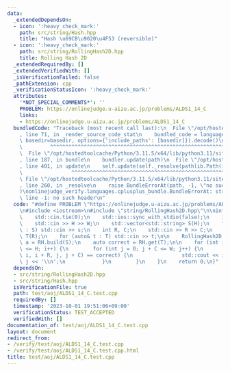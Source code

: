 ```yaml
---
data:
  _extendedDependsOn:
  - icon: ':heavy_check_mark:'
    path: src/string/Hash.hpp
    title: "Hash \u69CB\u9020\u4F53 (reversible)"
  - icon: ':heavy_check_mark:'
    path: src/string/RollingHash2D.hpp
    title: Rolling Hash 2D
  _extendedRequiredBy: []
  _extendedVerifiedWith: []
  _isVerificationFailed: false
  _pathExtension: cpp
  _verificationStatusIcon: ':heavy_check_mark:'
  attributes:
    '*NOT_SPECIAL_COMMENTS*': ''
    PROBLEM: https://onlinejudge.u-aizu.ac.jp/problems/ALDS1_14_C
    links:
    - https://onlinejudge.u-aizu.ac.jp/problems/ALDS1_14_C
  bundledCode: "Traceback (most recent call last):\n  File \"/opt/hostedtoolcache/Python/3.11.5/x64/lib/python3.11/site-packages/onlinejudge_verify/documentation/build.py\"\
    , line 71, in _render_source_code_stat\n    bundled_code = language.bundle(stat.path,\
    \ basedir=basedir, options={'include_paths': [basedir]}).decode()\n          \
    \         ^^^^^^^^^^^^^^^^^^^^^^^^^^^^^^^^^^^^^^^^^^^^^^^^^^^^^^^^^^^^^^^^^^^^^^^^^^^^^^^^^\n\
    \  File \"/opt/hostedtoolcache/Python/3.11.5/x64/lib/python3.11/site-packages/onlinejudge_verify/languages/cplusplus.py\"\
    , line 187, in bundle\n    bundler.update(path)\n  File \"/opt/hostedtoolcache/Python/3.11.5/x64/lib/python3.11/site-packages/onlinejudge_verify/languages/cplusplus_bundle.py\"\
    , line 401, in update\n    self.update(self._resolve(pathlib.Path(included), included_from=path))\n\
    \                ^^^^^^^^^^^^^^^^^^^^^^^^^^^^^^^^^^^^^^^^^^^^^^^^^^^^^^^^^\n \
    \ File \"/opt/hostedtoolcache/Python/3.11.5/x64/lib/python3.11/site-packages/onlinejudge_verify/languages/cplusplus_bundle.py\"\
    , line 260, in _resolve\n    raise BundleErrorAt(path, -1, \"no such header\"\
    )\nonlinejudge_verify.languages.cplusplus_bundle.BundleErrorAt: string/RollingHash2D.hpp:\
    \ line -1: no such header\n"
  code: "#define PROBLEM \"https://onlinejudge.u-aizu.ac.jp/problems/ALDS1_14_C\"\n\
    \n#include <iostream>\n#include \"string/RollingHash2D.hpp\"\n\nint main() {\n\
    \    std::cin.tie(0);\n    std::ios::sync_with_stdio(false);\n    int H, W;\n\
    \    std::cin >> H >> W;\n    std::vector<std::string> S(H);\n    for (auto& s\
    \ : S) std::cin >> s;\n    int R, C;\n    std::cin >> R >> C;\n    std::vector<std::string>\
    \ T(R);\n    for (auto& t : T) std::cin >> t;\n\n    RollingHash2D RH;\n    auto\
    \ a = RH.build(S);\n    auto correct = RH.get(T);\n\n    for (int i = 0; i + R\
    \ <= H; i++) {\n        for (int j = 0; j + C <= W; j++) {\n            if (RH.query(a,\
    \ i, i + R, j, j + C) == correct) {\n                std::cout << i << ' ' <<\
    \ j << '\\n';\n            }\n        }\n    }\n    return 0;\n}"
  dependsOn:
  - src/string/RollingHash2D.hpp
  - src/string/Hash.hpp
  isVerificationFile: true
  path: test/aoj/ALDS1_14_C.test.cpp
  requiredBy: []
  timestamp: '2023-10-01 19:51:06+09:00'
  verificationStatus: TEST_ACCEPTED
  verifiedWith: []
documentation_of: test/aoj/ALDS1_14_C.test.cpp
layout: document
redirect_from:
- /verify/test/aoj/ALDS1_14_C.test.cpp
- /verify/test/aoj/ALDS1_14_C.test.cpp.html
title: test/aoj/ALDS1_14_C.test.cpp
---
```

